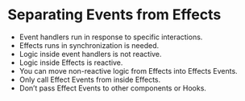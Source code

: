 # Separating Events from Effects
- Event handlers run in response to specific interactions.
- Effects runs in synchronization is needed.
- Logic inside event handlers is not reactive.
- Logic inside Effects is reactive.
- You can move non-reactive logic from Effects into Effects Events.
- Only call Effect Events from inside Effects.
- Don’t pass Effect Events to other components or Hooks.
